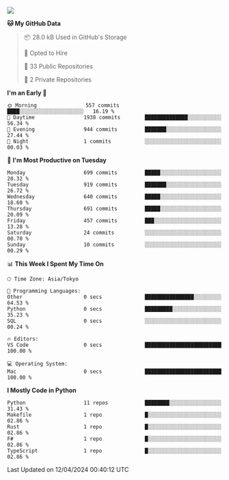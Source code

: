 ![](https://komarev.com/ghpvc/?username=kitagawa-hr)

<!--START_SECTION:waka-->
**🐱 My GitHub Data** 

> 📦 28.0 kB Used in GitHub's Storage 
 > 
> 💼 Opted to Hire
 > 
> 📜 33 Public Repositories 
 > 
> 🔑 2 Private Repositories 
 > 
**I'm an Early 🐤** 

```text
🌞 Morning                557 commits         ████░░░░░░░░░░░░░░░░░░░░░   16.19 % 
🌆 Daytime                1938 commits        ██████████████░░░░░░░░░░░   56.34 % 
🌃 Evening                944 commits         ███████░░░░░░░░░░░░░░░░░░   27.44 % 
🌙 Night                  1 commits           ░░░░░░░░░░░░░░░░░░░░░░░░░   00.03 % 
```
📅 **I'm Most Productive on Tuesday** 

```text
Monday                   699 commits         █████░░░░░░░░░░░░░░░░░░░░   20.32 % 
Tuesday                  919 commits         ███████░░░░░░░░░░░░░░░░░░   26.72 % 
Wednesday                640 commits         █████░░░░░░░░░░░░░░░░░░░░   18.60 % 
Thursday                 691 commits         █████░░░░░░░░░░░░░░░░░░░░   20.09 % 
Friday                   457 commits         ███░░░░░░░░░░░░░░░░░░░░░░   13.28 % 
Saturday                 24 commits          ░░░░░░░░░░░░░░░░░░░░░░░░░   00.70 % 
Sunday                   10 commits          ░░░░░░░░░░░░░░░░░░░░░░░░░   00.29 % 
```


📊 **This Week I Spent My Time On** 

```text
🕑︎ Time Zone: Asia/Tokyo

💬 Programming Languages: 
Other                    0 secs              ████████████████░░░░░░░░░   64.53 % 
Python                   0 secs              █████████░░░░░░░░░░░░░░░░   35.23 % 
SQL                      0 secs              ░░░░░░░░░░░░░░░░░░░░░░░░░   00.24 % 

🔥 Editors: 
VS Code                  0 secs              █████████████████████████   100.00 % 

💻 Operating System: 
Mac                      0 secs              █████████████████████████   100.00 % 
```

**I Mostly Code in Python** 

```text
Python                   11 repos            ████████░░░░░░░░░░░░░░░░░   31.43 % 
Makefile                 1 repo              █░░░░░░░░░░░░░░░░░░░░░░░░   02.86 % 
Rust                     1 repo              █░░░░░░░░░░░░░░░░░░░░░░░░   02.86 % 
F#                       1 repo              █░░░░░░░░░░░░░░░░░░░░░░░░   02.86 % 
TypeScript               1 repo              █░░░░░░░░░░░░░░░░░░░░░░░░   02.86 % 
```




 Last Updated on 12/04/2024 00:40:12 UTC
<!--END_SECTION:waka-->
